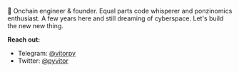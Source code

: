 🦀 Onchain engineer & founder. Equal parts code whisperer and ponzinomics enthusiast. A few years here and still dreaming of cyberspace. Let's build the new new thing.

**Reach out:** 
* Telegram: [@vitorpy](https://t.me/vitorpy)
* Twitter: [@pyvitor](https://x.com/pyvitor)
